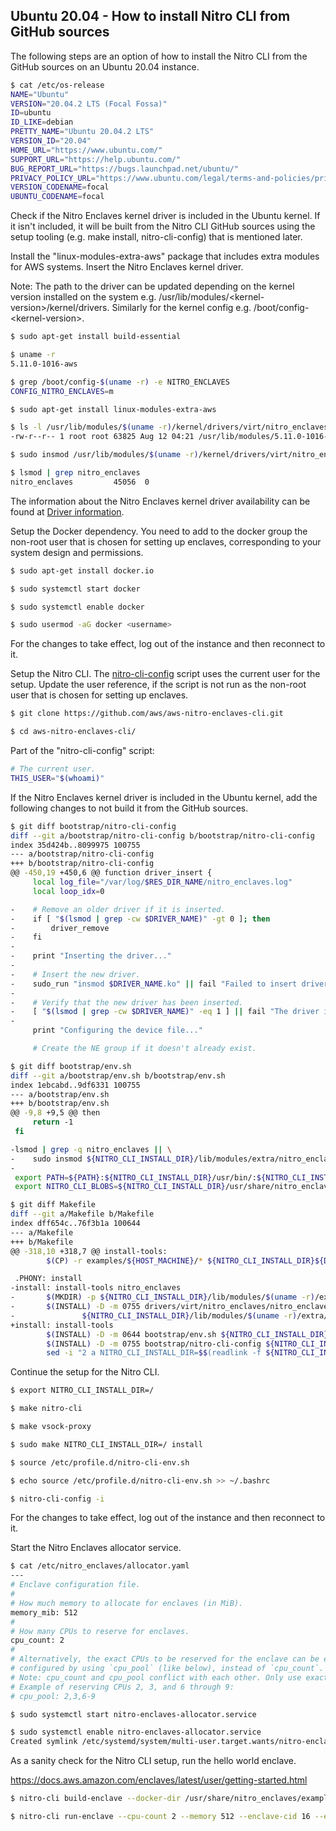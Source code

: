 ## Ubuntu 20.04 - How to install Nitro CLI from GitHub sources

The following steps are an option of how to install the Nitro CLI from the
GitHub sources on an Ubuntu 20.04 instance.

```sh
$ cat /etc/os-release
NAME="Ubuntu"
VERSION="20.04.2 LTS (Focal Fossa)"
ID=ubuntu
ID_LIKE=debian
PRETTY_NAME="Ubuntu 20.04.2 LTS"
VERSION_ID="20.04"
HOME_URL="https://www.ubuntu.com/"
SUPPORT_URL="https://help.ubuntu.com/"
BUG_REPORT_URL="https://bugs.launchpad.net/ubuntu/"
PRIVACY_POLICY_URL="https://www.ubuntu.com/legal/terms-and-policies/privacy-policy"
VERSION_CODENAME=focal
UBUNTU_CODENAME=focal
```

Check if the Nitro Enclaves kernel driver is included in the Ubuntu kernel. If
it isn't included, it will be built from the Nitro CLI GitHub sources using the
setup tooling (e.g. make install, nitro-cli-config) that is mentioned later.

Install the "linux-modules-extra-aws" package that includes extra modules for
AWS systems. Insert the Nitro Enclaves kernel driver.

Note: The path to the driver can be updated depending on the kernel version
installed on the system e.g. /usr/lib/modules/\<kernel-version\>/kernel/drivers.
Similarly for the kernel config e.g. /boot/config-\<kernel-version\>.

```sh
$ sudo apt-get install build-essential

$ uname -r
5.11.0-1016-aws

$ grep /boot/config-$(uname -r) -e NITRO_ENCLAVES
CONFIG_NITRO_ENCLAVES=m

$ sudo apt-get install linux-modules-extra-aws

$ ls -l /usr/lib/modules/$(uname -r)/kernel/drivers/virt/nitro_enclaves/nitro_enclaves.ko
-rw-r--r-- 1 root root 63825 Aug 12 04:21 /usr/lib/modules/5.11.0-1016-aws/kernel/drivers/virt/nitro_enclaves/nitro_enclaves.ko

$ sudo insmod /usr/lib/modules/$(uname -r)/kernel/drivers/virt/nitro_enclaves/nitro_enclaves.ko

$ lsmod | grep nitro_enclaves
nitro_enclaves         45056  0
```

The information about the Nitro Enclaves kernel driver availability can be found
at [Driver information](https://github.com/aws/aws-nitro-enclaves-cli#driver-information).

Setup the Docker dependency. You need to add to the docker group the non-root
user that is chosen for setting up enclaves, corresponding to your system design
and permissions.

```sh
$ sudo apt-get install docker.io

$ sudo systemctl start docker

$ sudo systemctl enable docker

$ sudo usermod -aG docker <username>
```

For the changes to take effect, log out of the instance and then reconnect to it.

Setup the Nitro CLI. The [nitro-cli-config](../bootstrap/nitro-cli-config)
script uses the current user for the setup. Update the user reference, if the
script is not run as the non-root user that is chosen for setting up enclaves.

```sh
$ git clone https://github.com/aws/aws-nitro-enclaves-cli.git

$ cd aws-nitro-enclaves-cli/
```

Part of the "nitro-cli-config" script:

```sh
# The current user.
THIS_USER="$(whoami)"
```

If the Nitro Enclaves kernel driver is included in the Ubuntu kernel, add the
following changes to not build it from the GitHub sources.

```sh
$ git diff bootstrap/nitro-cli-config
diff --git a/bootstrap/nitro-cli-config b/bootstrap/nitro-cli-config
index 35d424b..8099975 100755
--- a/bootstrap/nitro-cli-config
+++ b/bootstrap/nitro-cli-config
@@ -450,19 +450,6 @@ function driver_insert {
     local log_file="/var/log/$RES_DIR_NAME/nitro_enclaves.log"
     local loop_idx=0

-    # Remove an older driver if it is inserted.
-    if [ "$(lsmod | grep -cw $DRIVER_NAME)" -gt 0 ]; then
-        driver_remove
-    fi
-
-    print "Inserting the driver..."
-
-    # Insert the new driver.
-    sudo_run "insmod $DRIVER_NAME.ko" || fail "Failed to insert driver."
-
-    # Verify that the new driver has been inserted.
-    [ "$(lsmod | grep -cw $DRIVER_NAME)" -eq 1 ] || fail "The driver is not visible."
-
     print "Configuring the device file..."

     # Create the NE group if it doesn't already exist.
```

```sh
$ git diff bootstrap/env.sh
diff --git a/bootstrap/env.sh b/bootstrap/env.sh
index 1ebcabd..9df6331 100755
--- a/bootstrap/env.sh
+++ b/bootstrap/env.sh
@@ -9,8 +9,5 @@ then
     return -1
 fi

-lsmod | grep -q nitro_enclaves || \
-    sudo insmod ${NITRO_CLI_INSTALL_DIR}/lib/modules/extra/nitro_enclaves/nitro_enclaves.ko
-
 export PATH=${PATH}:${NITRO_CLI_INSTALL_DIR}/usr/bin/:${NITRO_CLI_INSTALL_DIR}/etc/profile.d/
 export NITRO_CLI_BLOBS=${NITRO_CLI_INSTALL_DIR}/usr/share/nitro_enclaves/blobs
```

```sh
$ git diff Makefile
diff --git a/Makefile b/Makefile
index dff654c..76f3b1a 100644
--- a/Makefile
+++ b/Makefile
@@ -318,10 +318,7 @@ install-tools:
        $(CP) -r examples/${HOST_MACHINE}/* ${NITRO_CLI_INSTALL_DIR}${DATA_DIR}/nitro_enclaves/examples/

 .PHONY: install
-install: install-tools nitro_enclaves
-       $(MKDIR) -p ${NITRO_CLI_INSTALL_DIR}/lib/modules/$(uname -r)/extra/nitro_enclaves
-       $(INSTALL) -D -m 0755 drivers/virt/nitro_enclaves/nitro_enclaves.ko \
-               ${NITRO_CLI_INSTALL_DIR}/lib/modules/$(uname -r)/extra/nitro_enclaves/nitro_enclaves.ko
+install: install-tools
        $(INSTALL) -D -m 0644 bootstrap/env.sh ${NITRO_CLI_INSTALL_DIR}${ENV_SETUP_DIR}/nitro-cli-env.sh
        $(INSTALL) -D -m 0755 bootstrap/nitro-cli-config ${NITRO_CLI_INSTALL_DIR}${ENV_SETUP_DIR}/nitro-cli-config
        sed -i "2 a NITRO_CLI_INSTALL_DIR=$$(readlink -f ${NITRO_CLI_INSTALL_DIR})" \

```

Continue the setup for the Nitro CLI.

```sh
$ export NITRO_CLI_INSTALL_DIR=/

$ make nitro-cli

$ make vsock-proxy

$ sudo make NITRO_CLI_INSTALL_DIR=/ install

$ source /etc/profile.d/nitro-cli-env.sh

$ echo source /etc/profile.d/nitro-cli-env.sh >> ~/.bashrc

$ nitro-cli-config -i
```

For the changes to take effect, log out of the instance and then reconnect to it.

Start the Nitro Enclaves allocator service.

```sh
$ cat /etc/nitro_enclaves/allocator.yaml
---
# Enclave configuration file.
#
# How much memory to allocate for enclaves (in MiB).
memory_mib: 512
#
# How many CPUs to reserve for enclaves.
cpu_count: 2
#
# Alternatively, the exact CPUs to be reserved for the enclave can be explicitely
# configured by using `cpu_pool` (like below), instead of `cpu_count`.
# Note: cpu_count and cpu_pool conflict with each other. Only use exactly one of them.
# Example of reserving CPUs 2, 3, and 6 through 9:
# cpu_pool: 2,3,6-9

$ sudo systemctl start nitro-enclaves-allocator.service

$ sudo systemctl enable nitro-enclaves-allocator.service
Created symlink /etc/systemd/system/multi-user.target.wants/nitro-enclaves-allocator.service → /lib/systemd/system/nitro-enclaves-allocator.service.
```

As a sanity check for the Nitro CLI setup, run the hello world enclave.

https://docs.aws.amazon.com/enclaves/latest/user/getting-started.html

```sh
$ nitro-cli build-enclave --docker-dir /usr/share/nitro_enclaves/examples/hello --docker-uri hello:latest --output-file hello.eif

$ nitro-cli run-enclave --cpu-count 2 --memory 512 --enclave-cid 16 --eif-path hello.eif --debug-mode
```
